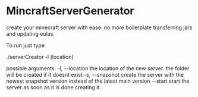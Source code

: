# MincraftServerGenerator
create your minecraft server with ease. no more boilerplate transferring jars and updating eulas.

To run just type

./serverCreator -l (location)

possible arguments:
-l, --location    the location of the new server. the folder will be created if it doesnt exist
-s, --snapshot    create the server with the newest snapshot version instead of the latest main version
--start           start the server as soon as it is done creating it.
